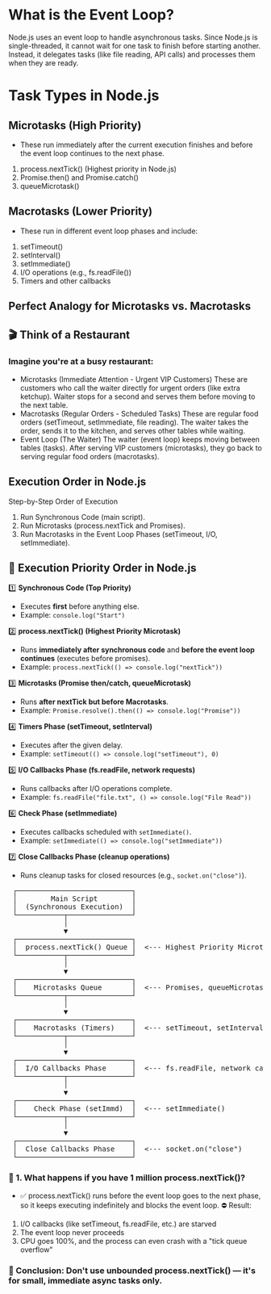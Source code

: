 # What is the Event Loop?

Node.js uses an event loop to handle asynchronous tasks. Since Node.js is single-threaded, it cannot wait for one task to finish before starting another. Instead, it delegates tasks (like file reading, API calls) and processes them when they are ready.

# Task Types in Node.js

## Microtasks (High Priority)

- These run immediately after the current execution finishes and before the event loop continues to the next phase.
1. process.nextTick() (Highest priority in Node.js)
2. Promise.then() and Promise.catch()
3. queueMicrotask()

## Macrotasks (Lower Priority)
- These run in different event loop phases and include:

1. setTimeout()
2. setInterval()
3. setImmediate()
4. I/O operations (e.g., fs.readFile())
5. Timers and other callbacks


## Perfect Analogy for Microtasks vs. Macrotasks
## 🎬 Think of a Restaurant
### Imagine you're at a busy restaurant:

- Microtasks (Immediate Attention - Urgent VIP Customers)
These are customers who call the waiter directly for urgent orders (like extra ketchup).
Waiter stops for a second and serves them before moving to the next table.
- Macrotasks (Regular Orders - Scheduled Tasks)
These are regular food orders (setTimeout, setImmediate, file reading).
The waiter takes the order, sends it to the kitchen, and serves other tables while waiting.
- Event Loop (The Waiter)
The waiter (event loop) keeps moving between tables (tasks).
After serving VIP customers (microtasks), they go back to serving regular food orders (macrotasks).

## Execution Order in Node.js
Step-by-Step Order of Execution
1. Run Synchronous Code (main script).
2. Run Microtasks (process.nextTick and Promises).
3. Run Macrotasks in the Event Loop Phases (setTimeout, I/O, setImmediate).

## 📌 Execution Priority Order in Node.js
1️⃣ **Synchronous Code (Top Priority)**
   - Executes **first** before anything else.  
   - Example: `console.log("Start")`

2️⃣ **process.nextTick() (Highest Priority Microtask)**
   - Runs **immediately after synchronous code** and **before the event loop continues** (executes before promises).  
   - Example: `process.nextTick(() => console.log("nextTick"))`

3️⃣ **Microtasks (Promise then/catch, queueMicrotask)**
   - Runs **after nextTick but before Macrotasks**.  
   - Example: `Promise.resolve().then(() => console.log("Promise"))`

4️⃣ **Timers Phase (setTimeout, setInterval)**
   - Executes after the given delay.  
   - Example: `setTimeout(() => console.log("setTimeout"), 0)`

5️⃣ **I/O Callbacks Phase (fs.readFile, network requests)**
   - Runs callbacks after I/O operations complete.  
   - Example: `fs.readFile("file.txt", () => console.log("File Read"))`

6️⃣ **Check Phase (setImmediate)**
   - Executes callbacks scheduled with `setImmediate()`.  
   - Example: `setImmediate(() => console.log("setImmediate"))`

7️⃣ **Close Callbacks Phase (cleanup operations)**
   - Runs cleanup tasks for closed resources (e.g., `socket.on("close")`).  

<pre>
 ┌───────────────────────────┐
 │        Main Script        │
 │  (Synchronous Execution)  │
 └───────────┬───────────────┘
             │
             ▼
 ┌───────────────────────────┐
 │  process.nextTick() Queue │  <--- Highest Priority Microtask
 └───────────┬───────────────┘
             │
             ▼
 ┌───────────────────────────┐
 │    Microtasks Queue       │  <--- Promises, queueMicrotask()
 └───────────┬───────────────┘
             │
             ▼
 ┌───────────────────────────┐
 │    Macrotasks (Timers)    │  <--- setTimeout, setInterval
 └───────────┬───────────────┘
             │
             ▼
 ┌───────────────────────────┐
 │  I/O Callbacks Phase      │  <--- fs.readFile, network calls
 └───────────┬───────────────┘
             │
             ▼
 ┌───────────────────────────┐
 │    Check Phase (setImmd)  │  <--- setImmediate()
 └───────────┬───────────────┘
             │
             ▼
 ┌───────────────────────────┐
 │  Close Callbacks Phase    │  <--- socket.on("close")
 └───────────────────────────┘
</pre>


### 🔁 1. What happens if you have 1 million process.nextTick()?

- ✅ process.nextTick() runs before the event loop goes to the next phase, so it keeps executing indefinitely and blocks the event loop.
⛔️ Result:

1. I/O callbacks (like setTimeout, fs.readFile, etc.) are starved
2. The event loop never proceeds
3. CPU goes 100%, and the process can even crash with a "tick queue overflow"

### 🔗 Conclusion: Don't use unbounded process.nextTick() — it's for small, immediate async tasks only.